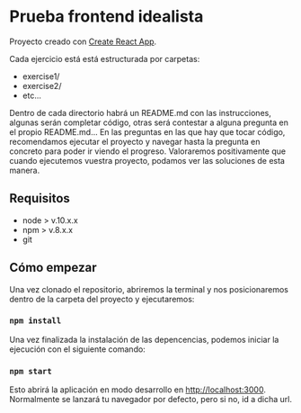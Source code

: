 # Prueba frontend idealista

Proyecto creado con [Create React App](https://github.com/facebook/create-react-app).

Cada ejercicio está está estructurada por carpetas:
- exercise1/
- exercise2/
- etc...
 
Dentro de cada directorio habrá un README.md con las instrucciones, algunas serán completar código, otras será contestar a alguna pregunta en el propio README.md... En las preguntas en las que hay que tocar código, recomendamos ejecutar el proyecto y navegar hasta la pregunta en concreto para poder ir viendo el progreso. Valoraremos positivamente que cuando ejecutemos vuestra proyecto, podamos ver las soluciones de esta manera.

## Requisitos

 - node > v.10.x.x
 - npm > v.8.x.x
 - git 


## Cómo empezar

Una vez clonado el repositorio, abriremos la terminal y nos posicionaremos dentro de la carpeta del proyecto y ejecutaremos: 

### `npm install`

Una vez finalizada la instalación de las depencencias, podemos iniciar la ejecución con el siguiente comando: 

### `npm start`

Esto abrirá la aplicación en modo desarrollo en [http://localhost:3000](http://localhost:3000). Normalmente se lanzará tu navegador por defecto, pero si no, id a dicha url.


